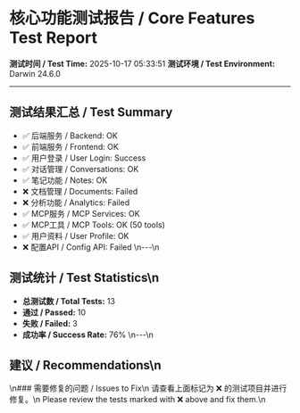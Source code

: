 # 核心功能测试报告 / Core Features Test Report

**测试时间 / Test Time:** 2025-10-17 05:33:51
**测试环境 / Test Environment:** Darwin 24.6.0

---

## 测试结果汇总 / Test Summary

- ✅ 后端服务 / Backend: OK
- ✅ 前端服务 / Frontend: OK
- ✅ 用户登录 / User Login: Success
- ✅ 对话管理 / Conversations: OK
- ✅ 笔记功能 / Notes: OK
- ❌ 文档管理 / Documents: Failed
- ❌ 分析功能 / Analytics: Failed
- ✅ MCP服务 / MCP Services: OK
- ✅ MCP工具 / MCP Tools: OK (50 tools)
- ✅ 用户资料 / User Profile: OK
- ❌ 配置API / Config API: Failed
\n---\n
## 测试统计 / Test Statistics\n
- **总测试数 / Total Tests:** 13
- **通过 / Passed:** 10
- **失败 / Failed:** 3
- **成功率 / Success Rate:** 76%
\n---\n
## 建议 / Recommendations\n
\n### 需要修复的问题 / Issues to Fix\n
请查看上面标记为 ❌ 的测试项目并进行修复。\n
Please review the tests marked with ❌ above and fix them.\n
